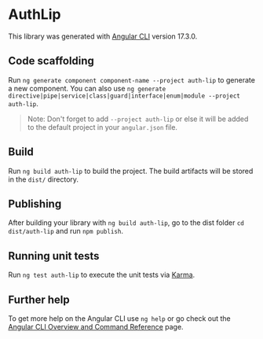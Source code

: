 # AuthLip

This library was generated with [Angular CLI](https://github.com/angular/angular-cli) version 17.3.0.

## Code scaffolding

Run `ng generate component component-name --project auth-lip` to generate a new component. You can also use `ng generate directive|pipe|service|class|guard|interface|enum|module --project auth-lip`.
> Note: Don't forget to add `--project auth-lip` or else it will be added to the default project in your `angular.json` file. 

## Build

Run `ng build auth-lip` to build the project. The build artifacts will be stored in the `dist/` directory.

## Publishing

After building your library with `ng build auth-lip`, go to the dist folder `cd dist/auth-lip` and run `npm publish`.

## Running unit tests

Run `ng test auth-lip` to execute the unit tests via [Karma](https://karma-runner.github.io).

## Further help

To get more help on the Angular CLI use `ng help` or go check out the [Angular CLI Overview and Command Reference](https://angular.io/cli) page.
